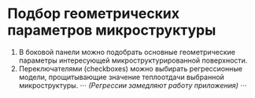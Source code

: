 # Подбор геометрических параметров микроструктуры
1. В боковой панели можно подобрать основные геометрические параметры интересующей микроструктурированной поверхности.
2. Переключателями (checkboxes) можно выбирать регрессионные модели, прощитывающие значение теплоотдачи выбранной микроструктуры.
⋅⋅⋅ _(Регрессии замедляют работу приложения)_ ⋅⋅⋅

